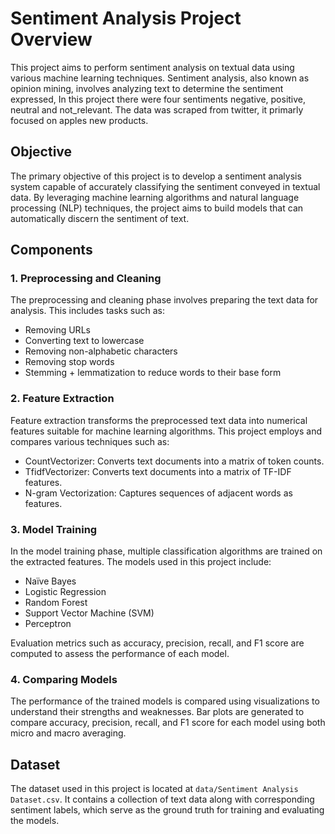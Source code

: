# Sentiment Analysis Project Overview

This project aims to perform sentiment analysis on textual data using various machine learning techniques. Sentiment analysis, also known as opinion mining, involves analyzing text to determine the sentiment expressed, In this project there were four sentiments negative, positive, neutral and not_relevant. The data was scraped from twitter, it primarly focused on apples new products.

## Objective

The primary objective of this project is to develop a sentiment analysis system capable of accurately classifying the sentiment conveyed in textual data. By leveraging machine learning algorithms and natural language processing (NLP) techniques, the project aims to build models that can automatically discern the sentiment of text.

## Components

### 1. Preprocessing and Cleaning

The preprocessing and cleaning phase involves preparing the text data for analysis. This includes tasks such as:

- Removing URLs
- Converting text to lowercase
- Removing non-alphabetic characters
- Removing stop words
- Stemming + lemmatization to reduce words to their base form

### 2. Feature Extraction

Feature extraction transforms the preprocessed text data into numerical features suitable for machine learning algorithms. This project employs and compares various techniques such as:

- CountVectorizer: Converts text documents into a matrix of token counts.
- TfidfVectorizer: Converts text documents into a matrix of TF-IDF features.
- N-gram Vectorization: Captures sequences of adjacent words as features.

### 3. Model Training

In the model training phase, multiple classification algorithms are trained on the extracted features. The models used in this project include:

- Naïve Bayes
- Logistic Regression
- Random Forest
- Support Vector Machine (SVM)
- Perceptron

Evaluation metrics such as accuracy, precision, recall, and F1 score are computed to assess the performance of each model.

### 4. Comparing Models

The performance of the trained models is compared using visualizations to understand their strengths and weaknesses. Bar plots are generated to compare accuracy, precision, recall, and F1 score for each model using both micro and macro averaging.

## Dataset

The dataset used in this project is located at `data/Sentiment Analysis Dataset.csv`. It contains a collection of text data along with corresponding sentiment labels, which serve as the ground truth for training and evaluating the models.
